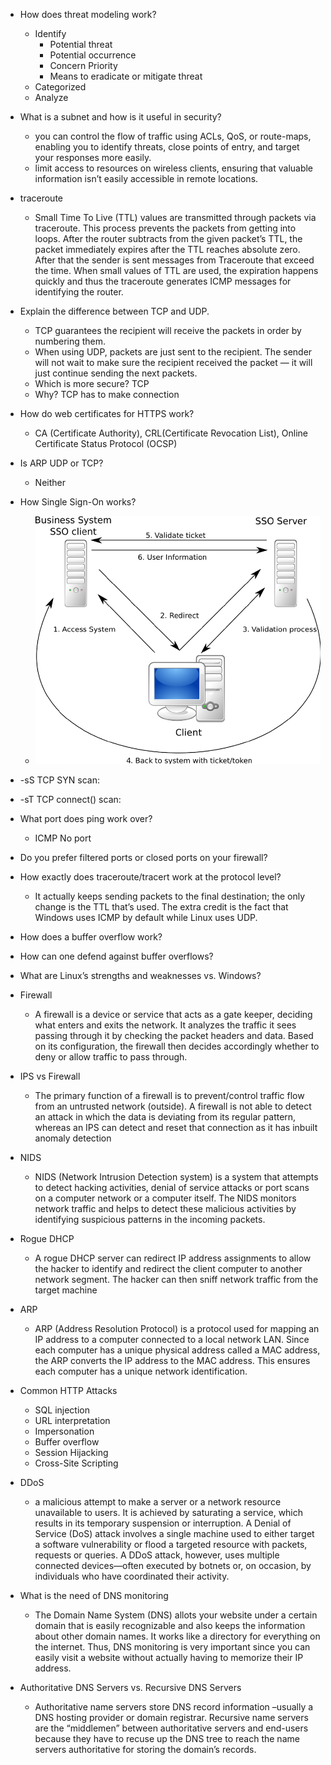 * How does threat modeling work? 
  * Identify 
    * Potential threat 
    * Potential occurrence 
    * Concern Priority 
    * Means to eradicate or mitigate threat 
  * Categorized 
  * Analyze 
* What is a subnet and how is it useful in security? 
  * you can control the flow of traffic using ACLs, QoS, or route-maps, enabling you to identify threats, close points of entry, and target your responses more easily. 
  * limit access to resources on wireless clients, ensuring that valuable information isn’t easily accessible in remote locations. 
* traceroute 
  * Small Time To Live (TTL) values are transmitted through packets via traceroute. This process prevents the packets from getting into loops. After the router subtracts from the given packet’s TTL, the packet immediately expires after the TTL reaches absolute zero. After that the sender is sent messages from Traceroute that exceed the time. When small values of TTL are used, the expiration happens quickly and thus the traceroute generates ICMP messages for identifying the router. 
* Explain the difference between TCP and UDP. 
  * TCP guarantees the recipient will receive the packets in order by numbering them. 
  * When using UDP, packets are just sent to the recipient. The sender will not wait to make sure the recipient received the packet — it will just continue sending the next packets. 
  * Which is more secure? TCP 
  * Why? TCP has to make connection 
* How do web certificates for HTTPS work? 
  * CA (Certificate Authority), CRL(Certificate Revocation List), Online Certificate Status Protocol (OCSP) 
* Is ARP UDP or TCP? 
  * Neither 
* How Single Sign-On works? 
  * ![SSO](/img/SSO.png)
* -sS TCP SYN scan: 
* -sT TCP connect() scan: 

* What port does ping work over? 
  * ICMP No port 
* Do you prefer filtered ports or closed ports on your firewall? 
* How exactly does traceroute/tracert work at the protocol level? 
  * It actually keeps sending packets to the final destination; the only change is the TTL that’s used. The extra credit is the fact that Windows uses ICMP by default while Linux uses UDP. 
* How does a buffer overflow work? 
* How can one defend against buffer overflows? 
* What are Linux’s strengths and weaknesses vs. Windows? 
* Firewall 
  * A firewall is a device or service that acts as a gate keeper, deciding what enters and exits the network. It analyzes the traffic it sees passing through it by checking the packet headers and data. Based on its configuration, the firewall then decides accordingly whether to deny or allow traffic to pass through. 
* IPS vs Firewall 
  * The primary function of a firewall is to prevent/control traffic flow from an untrusted network (outside). A firewall is not able to detect an attack in which the data is deviating from its regular pattern, whereas an IPS can detect and reset that connection as it has inbuilt anomaly detection 
* NIDS 
  * NIDS (Network Intrusion Detection system) is a system that attempts to detect hacking activities, denial of service attacks or port scans on a computer network or a computer itself. The NIDS monitors network traffic and helps to detect these malicious activities by identifying suspicious patterns in the incoming packets. 
* Rogue DHCP  
  * A rogue DHCP server can redirect IP address assignments to allow the hacker to identify and redirect the client computer to another network segment. The hacker can then sniff network traffic from the target machine 
* ARP 
  * ARP (Address Resolution Protocol) is a protocol used for mapping an IP address to a computer connected to a local network LAN. Since each computer has a unique physical address called a MAC address, the ARP converts the IP address to the MAC address. This ensures each computer has a unique network identification. 
* Common HTTP Attacks 
  * SQL injection 
  * URL interpretation 
  * Impersonation 
  * Buffer overflow 
  * Session Hijacking 
  * Cross-Site Scripting 
* DDoS  
  * a malicious attempt to make a server or a network resource unavailable to users. It is achieved by saturating a service, which results in its temporary suspension or interruption. A Denial of Service (DoS) attack involves a single machine used to either target a software vulnerability or flood a targeted resource with packets, requests or queries. A DDoS attack, however, uses multiple connected devices—often executed by botnets or, on occasion, by individuals who have coordinated their activity. 
* What is the need of DNS monitoring 
  * The Domain Name System (DNS) allots your website under a certain domain that is easily recognizable and also keeps the information about other domain names. It works like a directory for everything on the internet. Thus, DNS monitoring is very important since you can easily visit a website without actually having to memorize their IP address. 
* Authoritative DNS Servers vs. Recursive DNS Servers 
  * Authoritative name servers store DNS record information –usually a DNS hosting provider or domain registrar. Recursive name servers are the “middlemen” between authoritative servers and end-users because they have to recuse up the DNS tree to reach the name servers authoritative for storing the domain’s records. 